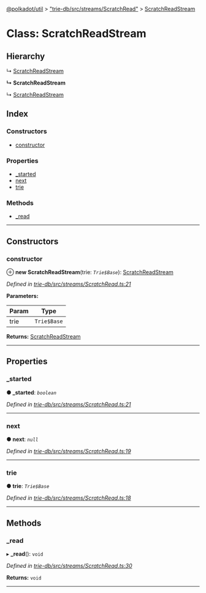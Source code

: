 [@polkadot/util](../README.md) > ["trie-db/src/streams/ScratchRead"](../modules/_trie_db_src_streams_scratchread_.md) > [ScratchReadStream](../classes/_trie_db_src_streams_scratchread_.scratchreadstream.md)

# Class: ScratchReadStream

## Hierarchy

↳  [ScratchReadStream](_trie_db_src_streams_scratchread_.scratchreadstream.md)

**↳ ScratchReadStream**

↳  [ScratchReadStream](_trie_db_src_streams_scratchread_.scratchreadstream.md)

## Index

### Constructors

* [constructor](_trie_db_src_streams_scratchread_.scratchreadstream.md#constructor)

### Properties

* [_started](_trie_db_src_streams_scratchread_.scratchreadstream.md#_started)
* [next](_trie_db_src_streams_scratchread_.scratchreadstream.md#next)
* [trie](_trie_db_src_streams_scratchread_.scratchreadstream.md#trie)

### Methods

* [_read](_trie_db_src_streams_scratchread_.scratchreadstream.md#_read)

---

## Constructors

<a id="constructor"></a>

###  constructor

⊕ **new ScratchReadStream**(trie: *`Trie$Base`*): [ScratchReadStream](_trie_db_src_streams_scratchread_.scratchreadstream.md)

*Defined in [trie-db/src/streams/ScratchRead.ts:21](https://github.com/polkadot-js/util/blob/7550b44/packages/trie-db/src/streams/ScratchRead.ts#L21)*

**Parameters:**

| Param | Type |
| ------ | ------ |
| trie | `Trie$Base` |

**Returns:** [ScratchReadStream](_trie_db_src_streams_scratchread_.scratchreadstream.md)

___

## Properties

<a id="_started"></a>

###  _started

**● _started**: *`boolean`*

*Defined in [trie-db/src/streams/ScratchRead.ts:21](https://github.com/polkadot-js/util/blob/7550b44/packages/trie-db/src/streams/ScratchRead.ts#L21)*

___
<a id="next"></a>

###  next

**● next**: *`null`*

*Defined in [trie-db/src/streams/ScratchRead.ts:19](https://github.com/polkadot-js/util/blob/7550b44/packages/trie-db/src/streams/ScratchRead.ts#L19)*

___
<a id="trie"></a>

###  trie

**● trie**: *`Trie$Base`*

*Defined in [trie-db/src/streams/ScratchRead.ts:18](https://github.com/polkadot-js/util/blob/7550b44/packages/trie-db/src/streams/ScratchRead.ts#L18)*

___

## Methods

<a id="_read"></a>

###  _read

▸ **_read**(): `void`

*Defined in [trie-db/src/streams/ScratchRead.ts:30](https://github.com/polkadot-js/util/blob/7550b44/packages/trie-db/src/streams/ScratchRead.ts#L30)*

**Returns:** `void`

___

